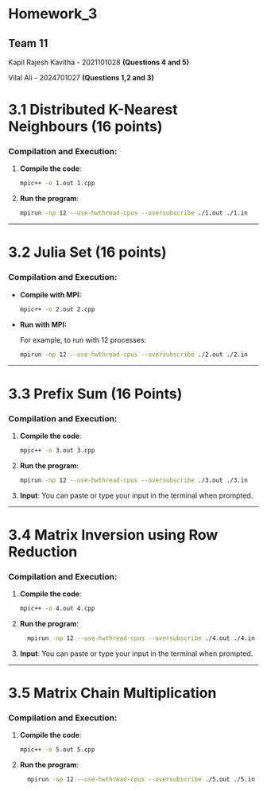 # Homework_3

## Team 11

Kapil Rajesh Kavitha - 2021101028 **(Questions 4 and 5)**

Vilal Ali - 2024701027 **(Questions 1,2 and 3)**

# 3.1 Distributed K-Nearest Neighbours (16 points)

### Compilation and Execution:
1. **Compile the code**:
    ```bash
    mpic++ -o 1.out 1.cpp
    ```
2. **Run the program**:
    ```bash
    mpirun -np 12 --use-hwthread-cpus --oversubscribe ./1.out ./1.in
    ```
---
# 3.2 Julia Set (16 points)

### Compilation and Execution:
- **Compile with MPI:**

   ```bash
   mpic++ -o 2.out 2.cpp
   ```

- **Run with MPI:**

   For example, to run with 12 processes:

   ```bash
   mpirun -np 12 --use-hwthread-cpus --oversubscribe ./2.out ./2.in
   ```
---
# 3.3 Prefix Sum (16 Points)

### Compilation and Execution:
1. **Compile the code**:
    ```bash
    mpic++ -o 3.out 3.cpp
    ```
2. **Run the program**:
    ```bash
    mpirun -np 12 --use-hwthread-cpus --oversubscribe ./3.out ./3.in
    ```

3. **Input**:
    You can paste or type your input in the terminal when prompted.


---

# 3.4 Matrix Inversion using Row Reduction 

### Compilation and Execution:
1. **Compile the code**:
    ```bash
    mpic++ -o 4.out 4.cpp
    ```
2. **Run the program**:
    ```bash
      mpirun -np 12 --use-hwthread-cpus --oversubscribe ./4.out ./4.in
      ```

3. **Input**:
      You can paste or type your input in the terminal when prompted.

---

# 3.5 Matrix Chain Multiplication

### Compilation and Execution:

1. **Compile the code**:
    ```bash
    mpic++ -o 5.out 5.cpp
    ```
2. **Run the program**:
    ```bash
      mpirun -np 12 --use-hwthread-cpus --oversubscribe ./5.out ./5.in
      ```